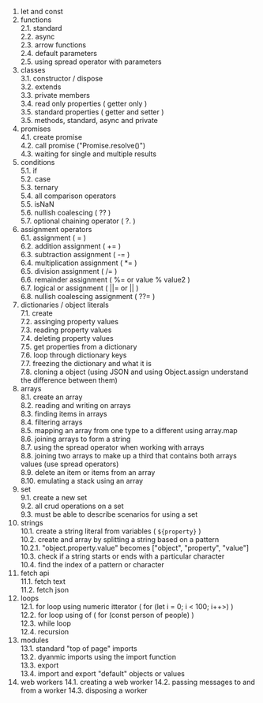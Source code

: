 1. let and const  
2. functions  
   2.1. standard  
   2.2. async  
   2.3. arrow functions  
   2.4. default parameters  
   2.5. using spread operator with parameters  
3. classes   
   3.1. constructor / dispose    
   3.2. extends  
   3.3. private members  
   3.4. read only properties ( getter only )  
   3.5. standard properties ( getter and setter )  
   3.5. methods, standard, async and private  
4. promises  
   4.1. create promise  
   4.2. call promise ("Promise.resolve()")  
   4.3. waiting for single and multiple results  
5. conditions  
   5.1. if  
   5.2. case  
   5.3. ternary  
   5.4. all comparison operators  
   5.5. isNaN  
   5.6. nullish coalescing ( ?? )  
   5.7. optional chaining operator ( ?. )  
6. assignment operators  
   6.1. assignment ( = )  
   6.2. addition assignment ( += )  
   6.3. subtraction assignment ( -= )  
   6.4. multiplication assignment ( *= )  
   6.5. division assignment ( /= )  
   6.6. remainder assignment ( %= or value % value2 )   
   6.7. logical or assignment ( ||= or || )  
   6.8. nullish coalescing assignment ( ??= )  
7. dictionaries / object literals  
   7.1. create  
   7.2. assinging property values  
   7.3. reading property values  
   7.4. deleting property values  
   7.5. get properties from a dictionary  
   7.6. loop through dictionary keys  
   7.7. freezing the dictionary and what it is  
   7.8. cloning a object (using JSON and using Object.assign understand the difference between them)  
8. arrays  
   8.1. create an array  
   8.2. reading and writing on arrays  
   8.3. finding items in arrays  
   8.4. filtering arrays  
   8.5. mapping an array from one type to a different using array.map  
   8.6. joining arrays to form a string  
   8.7. using the spread operator when working with arrays  
   8.8. joining two arrays to make up a third that contains both arrays values (use spread operators)  
   8.9. delete an item or items from an array  
   8.10. emulating a stack using an array  
9. set  
   9.1. create a new set  
   9.2. all crud operations on a set  
   9.3. must be able to describe scenarios for using a set  
10. strings  
    10.1. create a string literal from variables ( `${property}` )      
    10.2. create and array by splitting a string based on a pattern  
    10.2.1. "object.property.value" becomes ["object", "property", "value"]  
    10.3. check if a string starts or ends with a particular character  
    10.4. find the index of a pattern or character  
11. fetch api  
    11.1. fetch text  
    11.2. fetch json  
12. loops  
    12.1. for loop using numeric itterator ( for (let i = 0; i < 100; i++>) )  
    12.2. for loop using of ( for (const person of people) )  
    12.3. while loop   
    12.4. recursion  
13. modules  
    13.1. standard "top of page" imports  
    13.2. dyanmic imports using the import function  
    13.3. export  
    13.4. import and export "default" objects or values  
14. web workers
    14.1. creating a web worker
    14.2. passing messages to and from a worker
    14.3. disposing a worker
 

